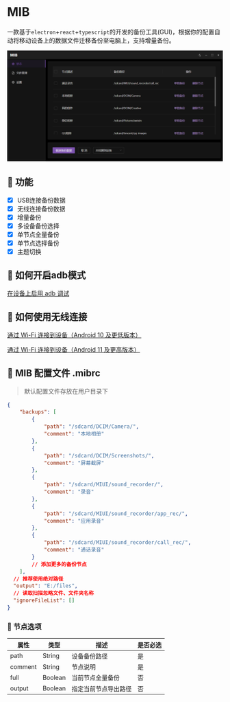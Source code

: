 # MIB
一款基于`electron`+`react`+`typescript`的开发的备份工具(GUI)，根据你的配置自动将移动设备上的数据文件迁移备份至电脑上，支持增量备份。

![mib-preview](https://github.com/QC2168/mib/blob/client/public/mib.png)

## 🌈 功能
- [x] USB连接备份数据
- [x] 无线连接备份数据
- [x] 增量备份
- [x] 多设备备份选择
- [x] 单节点全量备份
- [x] 单节点选择备份
- [x] 主题切换

## 🚀 如何开启adb模式
[在设备上启用 adb 调试](https://developer.android.com/studio/command-line/adb?hl=zh-cn#Enabling)

## 🌊 如何使用无线连接

[通过 Wi-Fi 连接到设备（Android 10 及更低版本）](https://developer.android.com/studio/command-line/adb?hl=zh-cn#wireless)

[通过 Wi-Fi 连接到设备（Android 11 及更高版本）](https://developer.android.com/studio/command-line/adb?hl=zh-cn#connect-to-a-device-over-wi-fi-android-11+)


## 📁 MIB 配置文件 .mibrc

> 默认配置文件存放在用户目录下

``` JSON
{
    "backups": [
        {
            "path": "/sdcard/DCIM/Camera/",
            "comment": "本地相册"
        },
        {
            "path": "/sdcard/DCIM/Screenshots/",
            "comment": "屏幕截屏"
        },
        {
            "path": "/sdcard/MIUI/sound_recorder/",
            "comment": "录音"
        },
        {
            "path": "/sdcard/MIUI/sound_recorder/app_rec/",
            "comment": "应用录音"
        },
        {
            "path": "/sdcard/MIUI/sound_recorder/call_rec/",
            "comment": "通话录音"
        }
        // 添加更多的备份节点
    ],
  // 推荐使用绝对路径
  "output": "E:/files",
  // 读取扫描忽略文件、文件夹名称
  "ignoreFileList": []
}
```

### 🧱 节点选项

| 属性    | 类型    | 描述                 | 是否必选 |
| ------- | ------- | -------------------- | -------- |
| path    | String  | 设备备份路径         | 是       |
| comment | String  | 节点说明             | 是       |
| full    | Boolean | 当前节点全量备份     | 否       |
| output  | Boolean | 指定当前节点导出路径 | 否       |
